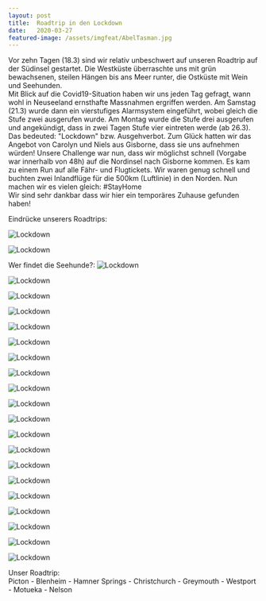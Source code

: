 ```yaml
---
layout: post
title:  Roadtrip in den Lockdown
date:   2020-03-27
featured-image: /assets/imgfeat/AbelTasman.jpg
--- 
```


Vor zehn Tagen (18.3) sind wir relativ unbeschwert auf unseren Roadtrip auf der Südinsel gestartet.
Die Westküste überraschte uns mit grün bewachsenen, steilen Hängen bis ans Meer runter, die Ostküste mit Wein und Seehunden.  
Mit Blick auf die Covid19-Situation haben wir uns jeden Tag gefragt, wann wohl in Neuseeland ernsthafte Massnahmen ergriffen werden.
Am Samstag (21.3) wurde dann ein vierstufiges Alarmsystem eingeführt, wobei gleich die Stufe zwei ausgerufen wurde.
Am Montag wurde die Stufe drei ausgerufen und angekündigt, dass in zwei Tagen Stufe vier eintreten werde (ab 26.3).
Das bedeuted: "Lockdown" bzw. Ausgehverbot.
Zum Glück hatten wir das Angebot von Carolyn und Niels aus Gisborne, dass sie uns aufnehmen würden!
Unsere Challenge war nun, dass wir möglichst schnell (Vorgabe war innerhalb von 48h) auf die Nordinsel nach Gisborne kommen.
Es kam zu einem Run auf alle Fähr- und Flugtickets. Wir waren genug schnell und buchten zwei Inlandflüge für die 500km (Luftlinie) in den Norden.
Nun machen wir es vielen gleich: #StayHome  
Wir sind sehr dankbar dass wir hier ein temporäres Zuhause gefunden haben!  

Eindrücke unserers Roadtrips:

![Lockdown]({{site.baseurl}}/assets/img/26_Lockdown/Roadtrip_01.jpg)

![Lockdown]({{site.baseurl}}/assets/img/26_Lockdown/Roadtrip_02.jpg)

Wer findet die Seehunde?:
![Lockdown]({{site.baseurl}}/assets/img/26_Lockdown/Roadtrip_022.jpg)

![Lockdown]({{site.baseurl}}/assets/img/26_Lockdown/Roadtrip_03.jpg)

![Lockdown]({{site.baseurl}}/assets/img/26_Lockdown/Roadtrip_04.jpg)

![Lockdown]({{site.baseurl}}/assets/img/26_Lockdown/Roadtrip_05.jpg)

![Lockdown]({{site.baseurl}}/assets/img/26_Lockdown/Roadtrip_055.jpg)

![Lockdown]({{site.baseurl}}/assets/img/26_Lockdown/Roadtrip_06.jpg)

![Lockdown]({{site.baseurl}}/assets/img/26_Lockdown/Roadtrip_07.jpg)

![Lockdown]({{site.baseurl}}/assets/img/26_Lockdown/Roadtrip_08.jpg)

![Lockdown]({{site.baseurl}}/assets/img/26_Lockdown/Roadtrip_09.jpg)

![Lockdown]({{site.baseurl}}/assets/img/26_Lockdown/Christchurch.jpg)

![Lockdown]({{site.baseurl}}/assets/img/26_Lockdown/Roadtrip_21.jpg)

![Lockdown]({{site.baseurl}}/assets/img/26_Lockdown/Roadtrip_22.jpg)

![Lockdown]({{site.baseurl}}/assets/img/26_Lockdown/Roadtrip_20.jpg)

![Lockdown]({{site.baseurl}}/assets/img/26_Lockdown/Roadtrip_23.jpg)

![Lockdown]({{site.baseurl}}/assets/img/26_Lockdown/Roadtrip_24.jpg)

![Lockdown]({{site.baseurl}}/assets/img/26_Lockdown/Flug_00.jpg)

![Lockdown]({{site.baseurl}}/assets/img/26_Lockdown/Flug_01.jpg)

![Lockdown]({{site.baseurl}}/assets/img/26_Lockdown/Lockdown.jpg)

![Lockdown]({{site.baseurl}}/assets/img/26_Lockdown/govt.JPG)

![Lockdown]({{site.baseurl}}/assets/img/26_Lockdown/Roadtrip_25.jpg)

Unser Roadtrip:  
Picton - Blenheim - Hamner Springs - Christchurch - Greymouth - Westport - Motueka - Nelson










